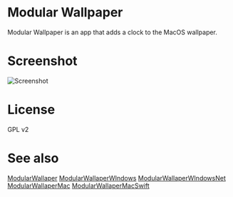 # Modular Wallpaper

Modular Wallpaper is an app that adds a clock to the MacOS wallpaper.

# Screenshot

![Screenshot](https://i.imgur.com/C5FfXMA.png)

# License

GPL v2

# See also

[ModularWallaper](https://github.com/elegantbanshee/ModularWallpaper)
[ModularWallaperWIndows](https://github.com/elegantbanshee/ModularWallpaperWindows)
[ModularWallaperWIndowsNet](https://github.com/elegantbanshee/ModularWallpaperWindowsNet)
[ModularWallaperMac](https://github.com/elegantbanshee/ModularWallpaperMac)
[ModularWallaperMacSwift](https://github.com/elegantbanshee/ModularWallpaperMacSwift)